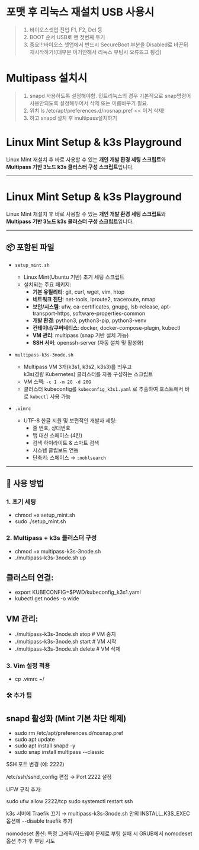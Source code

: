 # 포맷 후 리눅스 재설치 USB 사용시
> 1. 바이오스셋업 진입 F1, F2, Del 등
> 2. BOOT 순서 USB로 맨 첫번째 두기
> 3. 중요!!!바이오스 셋업에서 반드시 SecureBoot 부분을 Disabled로 바꾼뒤 재시작하기!(대부분 이거안해서 리눅스 부팅시 오류뜨고 튕김)


# Multipass 설치시
> 1. snapd 사용하도록 설정해야함. 민트리눅스의 경우 기본적으로 snap명령어사용안되도록 설정해두어서 삭제 또는 이름바꾸기 필요.
> 2. 위치 ls /etc/apt/preferences.d/nosnap.pref  << 이거 삭제!
> 3. 하고 snapd 설치 후 multipass설치하기


# Linux Mint Setup & k3s Playground

Linux Mint 재설치 후 바로 사용할 수 있는 **개인 개발 환경 세팅 스크립트**와  
**Multipass 기반 3노드 k3s 클러스터 구성 스크립트**입니다.

---

# Linux Mint Setup & k3s Playground

Linux Mint 재설치 후 바로 사용할 수 있는 **개인 개발 환경 세팅 스크립트**와  
**Multipass 기반 3노드 k3s 클러스터 구성 스크립트**입니다.

---

## 📦 포함된 파일

- `setup_mint.sh`  
  - Linux Mint(Ubuntu 기반) 초기 세팅 스크립트  
  - 설치되는 주요 패키지:
    - **기본 유틸리티**: git, curl, wget, vim, htop
    - **네트워크 진단**: net-tools, iproute2, traceroute, nmap
    - **보안/시스템**: ufw, ca-certificates, gnupg, lsb-release, apt-transport-https, software-properties-common
    - **개발 환경**: python3, python3-pip, python3-venv
    - **컨테이너/쿠버네티스**: docker, docker-compose-plugin, kubectl
    - **VM 관리**: multipass (snap 기반 설치 가능)
    - **SSH 서버**: openssh-server (자동 설치 및 활성화)

- `multipass-k3s-3node.sh`  
  - Multipass VM 3개(k3s1, k3s2, k3s3)를 띄우고  
    k3s(경량 Kubernetes) 클러스터를 자동 구성하는 스크립트
  - VM 스펙: `-c 1 -m 2G -d 20G`
  - 클러스터 kubeconfig를 `kubeconfig_k3s1.yaml` 로 추출하여 호스트에서 바로 `kubectl` 사용 가능

- `.vimrc`  
  - UTF-8 한글 지원 및 보편적인 개발자 세팅:
    - 줄 번호, 상대번호
    - 탭 대신 스페이스 (4칸)
    - 검색 하이라이트 & 스마트 검색
    - 시스템 클립보드 연동
    - 단축키: 스페이스 → `:nohlsearch`

---

## 🚀 사용 방법

### 1. 초기 세팅
  - chmod +x setup_mint.sh
  - sudo ./setup_mint.sh

### 2. Multipass + k3s 클러스터 구성
  - chmod +x multipass-k3s-3node.sh
  - ./multipass-k3s-3node.sh up


## 클러스터 연결:

  - export KUBECONFIG=$PWD/kubeconfig_k3s1.yaml
  - kubectl get nodes -o wide


## VM 관리:

  - ./multipass-k3s-3node.sh stop    # VM 중지
  - ./multipass-k3s-3node.sh start   # VM 시작
  - ./multipass-k3s-3node.sh delete  # VM 삭제

### 3. Vim 설정 적용
  - cp .vimrc ~/

### 🛠️ 추가 팁

## snapd 활성화 (Mint 기본 차단 해제)

  - sudo rm /etc/apt/preferences.d/nosnap.pref
  - sudo apt update
  - sudo apt install snapd -y
  - sudo snap install multipass --classic


SSH 포트 변경 (예: 2222)

/etc/ssh/sshd_config 편집 → Port 2222 설정

UFW 규칙 추가:

sudo ufw allow 2222/tcp
sudo systemctl restart ssh


k3s 서버에 Traefik 끄기 → multipass-k3s-3node.sh 안의 INSTALL_K3S_EXEC 옵션에 --disable traefik 추가

nomodeset 옵션: 특정 그래픽/하드웨어 문제로 부팅 실패 시 GRUB에서 nomodeset 옵션 추가 후 부팅 시도
